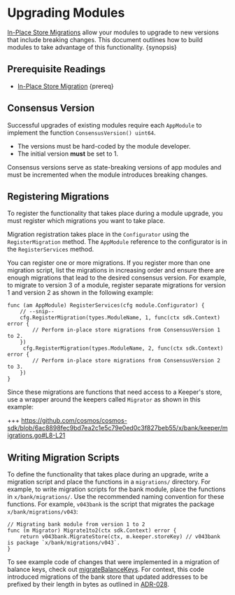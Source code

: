 # Upgrading Modules

[In-Place Store Migrations](../core/upgrade.html) allow your modules to upgrade to new versions that include breaking changes. This document outlines how to build modules to take advantage of this functionality. {synopsis}

## Prerequisite Readings

- [In-Place Store Migration](../core/upgrade.md) {prereq}

## Consensus Version

Successful upgrades of existing modules require each `AppModule` to implement the function `ConsensusVersion() uint64`.

- The versions must be hard-coded by the module developer.
- The initial version **must** be set to 1.

Consensus versions serve as state-breaking versions of app modules and must be incremented when the module introduces breaking changes.

## Registering Migrations

To register the functionality that takes place during a module upgrade, you must register which migrations you want to take place.

Migration registration takes place in the `Configurator` using the `RegisterMigration` method. The `AppModule` reference to the configurator is in the `RegisterServices` method.

You can register one or more migrations. If you register more than one migration script, list the migrations in increasing order and ensure there are enough migrations that lead to the desired consensus version. For example, to migrate to version 3 of a module, register separate migrations for version 1 and version 2 as shown in the following example:

```golang
func (am AppModule) RegisterServices(cfg module.Configurator) {
    // --snip--
    cfg.RegisterMigration(types.ModuleName, 1, func(ctx sdk.Context) error {
        // Perform in-place store migrations from ConsensusVersion 1 to 2.
    })
     cfg.RegisterMigration(types.ModuleName, 2, func(ctx sdk.Context) error {
        // Perform in-place store migrations from ConsensusVersion 2 to 3.
    })
}
```

Since these migrations are functions that need access to a Keeper's store, use a wrapper around the keepers called `Migrator` as shown in this example:

+++ https://github.com/cosmos/cosmos-sdk/blob/6ac8898fec9bd7ea2c1e5c79e0ed0c3f827beb55/x/bank/keeper/migrations.go#L8-L21

## Writing Migration Scripts

To define the functionality that takes place during an upgrade, write a migration script and place the functions in a `migrations/` directory. For example, to write migration scripts for the bank module, place the functions in `x/bank/migrations/`. Use the recommended naming convention for these functions. For example, `v043bank` is the script that migrates the package `x/bank/migrations/v043`:

```golang
// Migrating bank module from version 1 to 2
func (m Migrator) Migrate1to2(ctx sdk.Context) error {
	return v043bank.MigrateStore(ctx, m.keeper.storeKey) // v043bank is package `x/bank/migrations/v043`.
}
```

To see example code of changes that were implemented in a migration of balance keys, check out [migrateBalanceKeys](https://github.com/cosmos/cosmos-sdk/blob/36f68eb9e041e20a5bb47e216ac5eb8b91f95471/x/bank/legacy/v043/store.go#L41-L62). For context, this code introduced migrations of the bank store that updated addresses to be prefixed by their length in bytes as outlined in [ADR-028](../architecture/adr-028-public-key-addresses.md).
